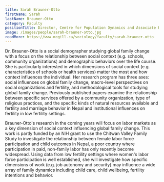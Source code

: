 ```yaml
---
title: Sarah Brauner-Otto
firstName: Sarah
lastName: Brauner-Otto
category: Faculty
positionTitle: Director, Centre for Population Dynamics and Associate Professor, Sociology
image: /images/people/sarah-brauner-otto.jpg
readMore: https://www.mcgill.ca/sociology/faculty/sarah-brauner-otto
---
```


<p>Dr. Brauner-Otto is a social demographer studying global family change with a focus on the relationship between social context (e.g. schools, community organizations) and demographic behaviors over the life course. She is particularly interested in which dimensions of social context (e.g. characteristics of schools or health services) matter the most and how context influences the individual. Her research program has three axes: social influences on global family change, macro-level perspectives on social organizations and fertility, and methodological tools for studying global family change. Previously published papers examine the relationship between specific services offered by a community organization, type of religious practices, and the specific kinds of natural resources available and fertility and marriage behavior in Nepal and institutional influences on fertility in low fertility settings.</p>

<p>Brauner-Otto's research in the coming years will focus on labor markets as a key dimension of social context influencing global family change. This work is partly funded by an NIH grant to use the Chitwan Valley Family Study to investigate the relationship between female labor force participation and child outcomes in Nepal, a poor country where participation in paid, non-family labor has only recently become widespread. Using data from low fertility settings where women's labor force participation is well established, she will investigate how specific dimensions of work (e.g. job autonomy and security) may influence a wide array of family dynamics including child care, child wellbeing, fertility intentions and behavior.</p>
